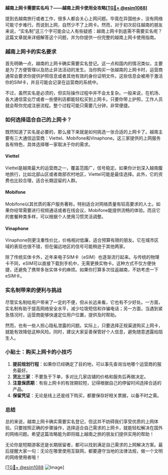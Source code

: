 **越南上网卡需要实名吗？——越南上网卡使用全攻略[[TG💪+ @esim1088](https://t.me/s/esim1088)]**

提到去越南旅行或者工作，很多人都会关心上网问题。毕竟在异国他乡，没有网络可能寸步难行。而说到上网，自然少不了上网卡。然而，对于初次前往越南的朋友来说，“实名制”这三个字可能会让人有些疑惑：越南上网卡到底需不需要实名呢？这篇文章就来详细解答这个问题，并为你提供一份完整的越南上网卡使用指南。

### 越南上网卡的实名要求

首先明确一点，越南的上网卡确实需要实名登记。这一点和国内的情况类似，主要是为了方便管理以及防止非法活动的发生。当你购买一张越南的上网卡时，运营商通常会要求你提供护照信息或者其他有效的身份证明文件。这些信息会被用于激活你的SIM卡，并且可能会记录在运营商的系统中。

不过，虽然实名是必须的，但实际操作过程中并不会太复杂。一般来说，在机场、各大通信营业厅或者一些便利店都能轻松买到上网卡。只要你带上护照，工作人员就会帮你完成注册流程。整个过程可能只需要几分钟，非常便捷。

### 如何选择适合自己的上网卡？

既然知道了实名是必要的，那么接下来就是如何挑选一张合适的上网卡了。越南主要有三大通信运营商：Viettel、Mobifone和Vinaphone。这三家提供的上网服务各有特色，具体选择哪一家取决于你的需求。

#### Viettel
Viettel是越南最大的运营商之一，覆盖范围广，信号稳定。如果你计划深入越南腹地旅行，比如北部山区或者南部农村地区，Viettel可能是最佳选择。此外，它的资费也比较合理，适合长期逗留的人群。

#### Mobifone
Mobifone以其优质的客户服务著称，特别适合对网络质量有较高要求的人士。如果你经常需要进行视频通话或者在线会议，Mobifone能提供流畅的体验。而且它的套餐种类多样，可以根据个人使用习惯灵活调整。

#### Vinaphone
Vinaphone则更注重性价比，价格相对低廉，适合预算有限的朋友。它在城市区域的表现也很不错，但在偏远地区的信号可能稍逊于其他两家。

除了传统实体卡外，近年来电子SIM卡（eSIM）也逐渐流行起来。与传统的物理卡不同，eSIM可以直接下载到手机中，无需更换实物卡。这种方式不仅方便快捷，还避免了携带多张实体卡的麻烦。如果你打算多次往返越南，不妨考虑一下eSIM卡。

### 实名制带来的便利与挑战

尽管实名制给用户带来了一定的不便，但从长远来看，它也有不少好处。一方面，实名制有助于提高网络安全水平，减少垃圾短信和诈骗电话；另一方面，当遇到紧急情况时，运营商能够快速定位用户位置，提供及时帮助。

然而，也有一些人担心隐私泄露的问题。实际上，只要选择正规渠道购买上网卡，就能有效降低这种风险。同时，建议大家妥善保管好个人信息，避免随意透露给陌生人。

### 小贴士：购买上网卡的小技巧

1. **提前规划行程**：如果你已经确定了目的地，可以事先查询当地哪个运营商的服务最好。
2. **货比三家**：不要急于下单，多对比几家店铺的价格和服务后再做决定。
3. **注意保质期**：有些上网卡的有效期较短，记得根据自己的停留时间选择合适的产品。
4. **保留凭证**：无论是线上还是线下购买，都要保存好相关票据，以备不时之需。

### 总结

总的来说，越南上网卡确实需要实名登记，但这并不妨碍我们享受优质的上网体验。只要按照正确的步骤操作，选择适合自己需求的上网卡，就能轻松解决在国外的网络问题。希望这篇攻略能为即将踏上越南之旅的朋友们提供实用的帮助！

无论你是短期游客还是长期居留者，都可以找到满足自己需求的上网解决方案。最后提醒大家一句：无论在哪里使用互联网，都要遵守当地的法律法规，做一个文明的网络使用者哦！

[[TG💪+ @esim1088](https://t.me/s/esim1088) ![Image](https://i.postimg.cc/4NQfJmqS/Snipaste-2025-05-13-00-14-12.png)]